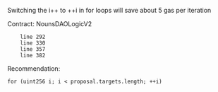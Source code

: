 Switching the i++ to ++i in for loops will save about 5 gas per iteration

Contract: NounsDAOLogicV2

        line 292
        line 330
        line 357
        line 382       

Recommendation:

	for (uint256 i; i < proposal.targets.length; ++i)